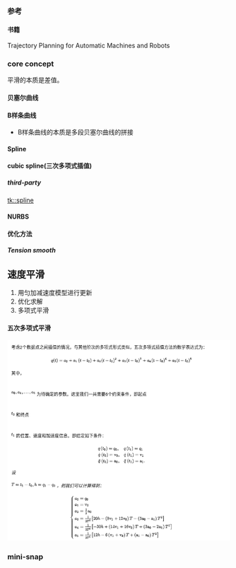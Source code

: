 ### 参考
#### 书籍
Trajectory Planning for Automatic Machines and Robots

### core concept
平滑的本质是差值。
#### 贝塞尔曲线
#### B样条曲线
- B样条曲线的本质是多段贝塞尔曲线的拼接 
#### Spline
#### cubic spline(三次多项式插值)


##### third-party
[tk::spline](https://github.com/ttk592/spline)
#### NURBS

#### 优化方法
##### Tension smooth

## 速度平滑
1. 用匀加减速度模型进行更新 
2. 优化求解
3. 多项式平滑
#### 五次多项式平滑
![lanelet2_arch](../../Resourse/five_order_smooth.png)
### mini-snap